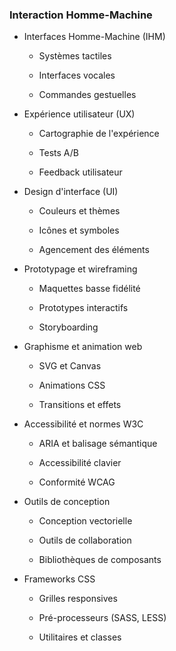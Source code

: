 ### Interaction Homme-Machine

- Interfaces Homme-Machine (IHM)

	- Systèmes tactiles

	- Interfaces vocales

	- Commandes gestuelles

- Expérience utilisateur (UX)

	- Cartographie de l'expérience

	- Tests A/B

	- Feedback utilisateur

- Design d'interface (UI)

	- Couleurs et thèmes

	- Icônes et symboles

	- Agencement des éléments

- Prototypage et wireframing

	- Maquettes basse fidélité

	- Prototypes interactifs

	- Storyboarding

- Graphisme et animation web

	- SVG et Canvas

	- Animations CSS

	- Transitions et effets

- Accessibilité et normes W3C

	- ARIA et balisage sémantique

	- Accessibilité clavier

	- Conformité WCAG

- Outils de conception

	- Conception vectorielle

	- Outils de collaboration

	- Bibliothèques de composants

- Frameworks CSS

	- Grilles responsives

	- Pré-processeurs (SASS, LESS)

	- Utilitaires et classes